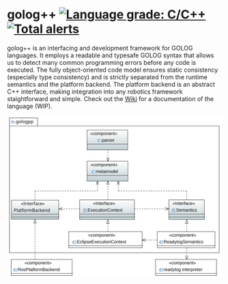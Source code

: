# golog++ [![Language grade: C/C++](https://img.shields.io/lgtm/grade/cpp/g/MASKOR/gologpp.svg?logo=lgtm&logoWidth=18)](https://lgtm.com/projects/g/MASKOR/gologpp/context:cpp) [![Total alerts](https://img.shields.io/lgtm/alerts/g/MASKOR/gologpp.svg?logo=lgtm&logoWidth=18)](https://lgtm.com/projects/g/MASKOR/gologpp/alerts/)

golog++ is an interfacing and development framework for GOLOG languages.
It employs a readable and typesafe GOLOG syntax that allows us to detect many common programming errors before any code is executed.
The fully object-oriented code model ensures static consistency (especially type consistency) and is strictly separated from the runtime semantics and the platform backend.
The platform backend is an abstract C++ interface, making integration into any robotics framework staightforward and simple.
Check out the [Wiki](https://github.com/MASKOR/gologpp/wiki) for a documentation of the language (WIP).

![UML Diagram of golog++ main components](./UML/architecture.svg)
